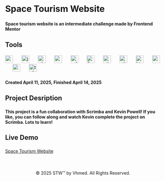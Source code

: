 <br clear="both">

<h1 align="left">Space Tourism Website</h1>

###

<h4 align="left">Space tourism website is an intermediate challenge made by Frontend Mentor</h4>

###

<h2 align="left">Tools</h2>

###

<div align="left">
  <img src="https://skillicons.dev/icons?i=react" height="25" alt="react logo"  />
  <img width="20" />
  <img src="https://skillicons.dev/icons?i=js" height="25" alt="javascript logo"  />
  <img width="20" />
  <img src="https://skillicons.dev/icons?i=vite" height="25" alt="vite logo"  />
  <img width="20" />
  <img src="https://cdn.jsdelivr.net/gh/devicons/devicon/icons/css3/css3-original.svg" height="25" alt="css3 logo"  />
  <img width="20" />
  <img src="https://cdn.jsdelivr.net/gh/devicons/devicon/icons/eslint/eslint-original.svg" height="25" alt="eslint logo"  />
  <img width="20" />
  <img src="https://cdn.jsdelivr.net/gh/devicons/devicon/icons/figma/figma-original.svg" height="25" alt="figma logo"  />
  <img width="20" />
  <img src="https://cdn.jsdelivr.net/gh/devicons/devicon/icons/git/git-plain.svg" height="25" alt="git logo"  />
  <img width="20" />
  <img src="https://cdn.jsdelivr.net/gh/devicons/devicon/icons/github/github-original.svg" height="25" alt="github logo"  />
  <img width="20" />
  <img src="https://cdn.jsdelivr.net/gh/devicons/devicon/icons/html5/html5-original.svg" height="25" alt="html5 logo"  />
  <img width="20" />
  <img src="https://cdn.jsdelivr.net/gh/devicons/devicon/icons/vscode/vscode-original.svg" height="25" alt="vscode logo"  />
  <img width="20" />
  <img src="https://cdn.simpleicons.org/npm/CB3837" height="25" alt="npm logo"  />
  <img width="20" />
  <img src="https://skillicons.dev/icons?i=tailwind" height="25" alt="tailwindcss logo"  />
</div>

###

<h4 align="left">Created ‎April ‎11, ‎2025, Finished April 14, 2025</h4>

###

<h2 align="left">Project Desription</h2>

###

<h4 align="left">This project is a fun collaboration with Scrimba and Kevin Powell! If you like, you can follow along and watch Kevin complete the project on Scrimba. Lots to learn!</h4>

###

<h2 align="left">Live Demo</h2>

###

<p align="left"><a href="https://space-tourismapp.vercel.app">Space Tourism Website</a></p>

###

<br clear="both">

<p align="center">© 2025 STW™ by Vhmed. All Rights Reserved.</p>

###
